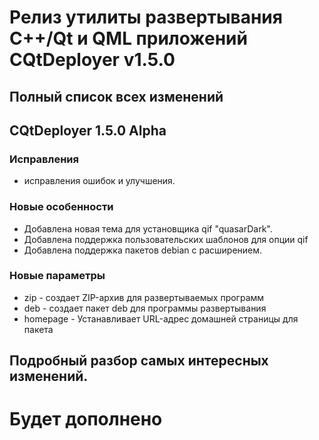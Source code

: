 # Релиз утилиты развертывания С++/Qt и QML приложений CQtDeployer v1.5.0


## Полный список всех изменений

## CQtDeployer 1.5.0 Alpha
### Исправления
- исправления ошибок и улучшения.

### Новые особенности
- Добавлена новая тема для установщика qif "quasarDark".
- Добавлена поддержка пользовательских шаблонов для опции qif
- Добавлена поддержка пакетов debian с расширением.

### Новые параметры
- zip - создает ZIP-архив для развертываемых программ
- deb - cоздает пакет deb для программы развертывания
- homepage - Устанавливает URL-адрес домашней страницы для пакета

## Подробный разбор самых интересных изменений.

# Будет дополнено
